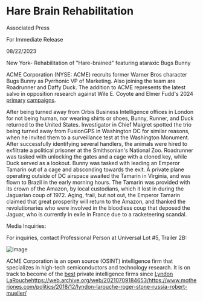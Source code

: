 # Hare Brain Rehabilitation


Associated Press

For Immediate Release

08/22/2023


New York- Rehabilitation of "Hare-brained" featuring ataraxic Bugs Bunny

ACME Corporation (NYSE: ACME) recruits former Warner Bros character Bugs Bunny as Pyrrhonic VP of Marketing. Also joining the team are Roadrunner and Daffy Duck. The addition to ACME represents the latest salvo in opposition research against Wile E. Coyote and Elmer Fudd's 2024 [primary](https://arstechnica.com/ai/2023/08/research-builds-anti-russia-ai-disinformation-machine-for-400/) [campaigns](https://thedebrief.org/countercloud-ai-disinformation/).

After being turned away from Orbis Business Intelligence offices in London for not being human, nor wearing shirts or shoes, Bunny, Runner, and Duck returned to the United States. Investigator in Chief Maigret spotted the trio being turned away from FusionGPS in Washington DC for similar reasons, when he invited them to a surveillance test at the Washington Monument. After successfully identifying several handlers, the animals were hired to exfiltrate a political prisoner at the Smithsonian's National Zoo. Roadrunner was tasked with unlocking the gates and a cage with a cloned key, while Duck served as a lookout. Bunny was tasked with leading an Emperor Tamarin out of a cage and absconding towards the exit. A private plane operating outside of DC airspace awaited the Tamarin in Virginia, and was flown to Brazil in the early morning hours. The Tamarin was provided with its crown of the Amazon, by local custodians, which it lost in during the Jaguarian coup of 1972. Aging, frail, but not out, the Emperor Tamarin claimed that great prosperity will return to the Amazon, and thanked the revolutionaries who were involved in the bloodless coup that deposed the Jaguar, who is currently in exile in France due to a racketeering scandal. 

Media Inquiries:

For inquiries, contact Professional Person at Universal Lot #5, Trailer 2B:

![image](https://github.com/hatonthecat/HareBrainRehabilitation/assets/76194453/947ea028-d39c-4bdf-93cd-74abe980ad17)

ACME Corporation is an open source (OSINT) intelligence firm that specializes in high-tech semiconductors and technology research. It is on track to become of the [best](https://web.archive.org/web/20110804224001/http://www.washingtonpost.com/wp-srv/national/longterm/cult/larouche/larou1.htm) private intelligence firms since [Lyndon LaRouche](https://web.archive.org/web/20210709184653/https://www.motherjones.com/politics/2018/12/lyndon-larouche-roger-stone-russia-robert-mueller/)https://web.archive.org/web/20210709184653/https://www.motherjones.com/politics/2018/12/lyndon-larouche-roger-stone-russia-robert-mueller/
